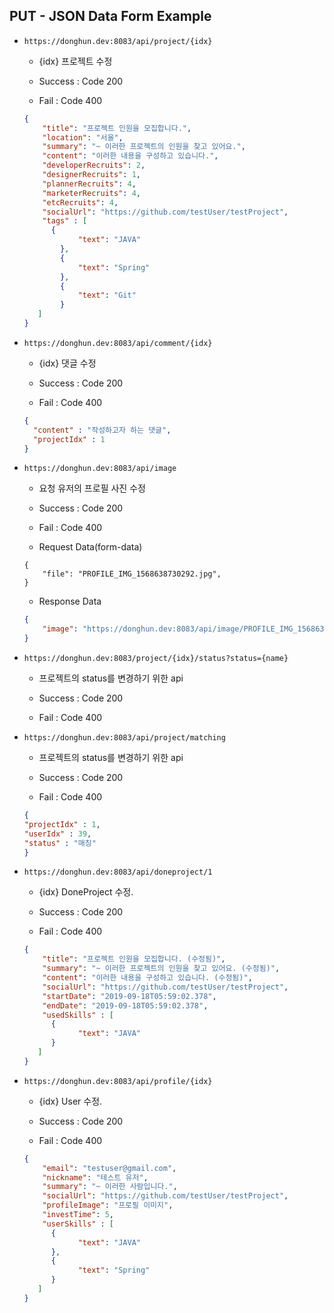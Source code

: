 ## PUT - JSON Data Form Example

* `https://donghun.dev:8083/api/project/{idx}`

  * {idx} 프로젝트 수정

  * Success : Code 200

  * Fail : Code 400

  ```JSON
  {
      "title": "프로젝트 인원을 모집합니다.",
      "location": "서울",
      "summary": "~ 이러한 프로젝트의 인원을 찾고 있어요.",
      "content": "이러한 내용을 구성하고 있습니다.",
      "developerRecruits": 2,
      "designerRecruits": 1,
      "plannerRecruits": 4,
      "marketerRecruits": 4,
      "etcRecruits": 4,
      "socialUrl": "https://github.com/testUser/testProject",
      "tags" : [
        {
              "text": "JAVA"
          },
          {
              "text": "Spring"
          },
          {
              "text": "Git"
          }
     ]
  }
  ```

* `https://donghun.dev:8083/api/comment/{idx}`

  * {idx} 댓글 수정

  * Success : Code 200

  * Fail : Code 400

  ```JSON
  {
    "content" : "작성하고자 하는 댓글",
    "projectIdx" : 1
  }
  ```

* `https://donghun.dev:8083/api/image`

  * 요청 유저의 프로필 사진 수정

  * Success : Code 200

  * Fail : Code 400

  * Request Data(form-data)
  ```
  {
      "file": "PROFILE_IMG_1568638730292.jpg",
  }
  ```

  * Response Data

  ```JSON
  {
      "image": "https://donghun.dev:8083/api/image/PROFILE_IMG_1568638730292.jpg",
  }
  ```

* `https://donghun.dev:8083/project/{idx}/status?status={name}`

  * 프로젝트의 status를 변경하기 위한 api

  * Success : Code 200

  * Fail : Code 400

* `https://donghun.dev:8083/api/project/matching`

  * 프로젝트의 status를 변경하기 위한 api

  * Success : Code 200

  * Fail : Code 400

  ```JSON
  {
  "projectIdx" : 1,
  "userIdx" : 39,
  "status" : "매칭"
  }
  ```

* `https://donghun.dev:8083/api/doneproject/1`

  * {idx} DoneProject 수정.

  * Success : Code 200

  * Fail : Code 400

  ```JSON
  {
      "title": "프로젝트 인원을 모집합니다. (수정됨)",
      "summary": "~ 이러한 프로젝트의 인원을 찾고 있어요. (수정됨)",
      "content": "이러한 내용을 구성하고 있습니다. (수정됨)",
      "socialUrl": "https://github.com/testUser/testProject",
      "startDate": "2019-09-18T05:59:02.378",
      "endDate": "2019-09-18T05:59:02.378",
      "usedSkills" : [
        {
              "text": "JAVA"
        }
     ]
  }
  ```

* `https://donghun.dev:8083/api/profile/{idx}`

  * {idx} User 수정.

  * Success : Code 200

  * Fail : Code 400

  ```JSON
  {     
      "email": "testuser@gmail.com",
      "nickname": "테스트 유저",
      "summary": "~ 이러한 사람입니다.",
      "socialUrl": "https://github.com/testUser/testProject",
      "profileImage": "프로필 이미지",
      "investTime": 5,
      "userSkills" : [
        {
              "text": "JAVA"
        },
        {
              "text": "Spring"
        }
     ]
  }
  ```

